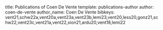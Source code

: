 title: Publications of Coen De Vente
template: publications-author
author: coen-de-vente
author_name: Coen De Vente
bibkeys: vent21,schw22a,vent20a,vent23a,vent23b,lemi23,vent20,less20,gonz21,schw22,vent23c,vent21a,vent22,xion21,ardu20,vent18,lemi22